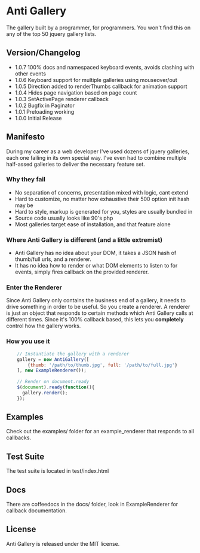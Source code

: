 # Anti Gallery
The gallery built by a programmer, for programmers. You won't find this on any of the top 50 jquery gallery lists.

## Version/Changelog
* 1.0.7 100% docs and namespaced keyboard events, avoids clashing with other events
* 1.0.6 Keyboard support for multiple galleries using mouseover/out
* 1.0.5 Direction added to renderThumbs callback for animation support
* 1.0.4 Hides page navigation based on page count
* 1.0.3 SetActivePage renderer callback
* 1.0.2 Bugfix in Paginator
* 1.0.1 Preloading working
* 1.0.0 Initial Release

## Manifesto
During my career as a web developer I've used dozens of jquery galleries, each one failing in its own special way. I've even had to combine multiple half-assed galleries to deliver the necessary feature set.

### Why they fail
* No separation of concerns, presentation mixed with logic, cant extend
* Hard to customize, no matter how exhaustive their 500 option init hash may be
* Hard to style, markup is generated for you, styles are usually bundled in
* Source code usually looks like 90's php
* Most galleries target ease of installation, and that feature alone

### Where Anti Gallery is different (and a little extremist)
* Anti Gallery has no idea about your DOM, it takes a JSON hash of thumb/full urls, and a renderer.
* It has no idea how to render or what DOM elements to listen to for events, simply fires callback on the provided renderer.

### Enter the Renderer
Since Anti Gallery only contains the business end of a gallery, it needs to drive something in order to be useful. So you create a renderer. A renderer is just an object that responds to certain methods which Anti Gallery calls at different times. Since it's 100% callback based, this lets you **completely** control how the gallery works.

### How you use it
```javascript
    // Instantiate the gallery with a renderer
    gallery = new AntiGallery([
        {thumb: '/path/to/thumb.jpg', full: '/path/to/full.jpg'}
    ], new ExampleRenderer());
  
    // Render on document.ready
    $(document).ready(function(){
      gallery.render();
    });
```

## Examples
Check out the examples/ folder for an example_renderer that responds to all callbacks.

## Test Suite
The test suite is located in test/index.html

## Docs
There are coffeedocs in the docs/ folder, look in ExampleRenderer for callback documentation.

## License
Anti Gallery is released under the MIT license.
